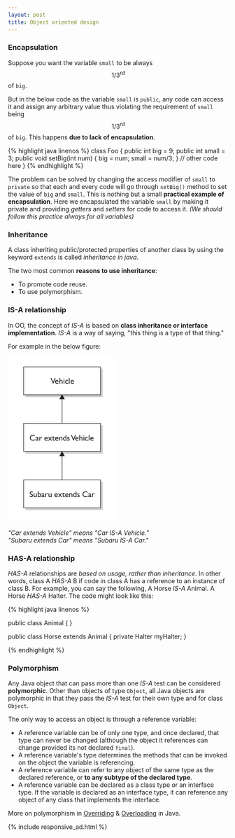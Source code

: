 ```yaml
---
layout: post
title: Object oriented design
---
```


### Encapsulation

Suppose you want the variable `small` to be always $$1/3^{rd}$$ of `big`.

But in the below code as the variable `small` is `public`, any code can access it and assign any arbitrary value
thus violating the requirement of `small` being $$1/3^{rd}$$ of `big`. This happens __due to lack of encapsulation__.

{% highlight java linenos %}
class Foo {
    public int big = 9;
    public int small = 3;
    public void setBig(int num) {
        big = num;
        small = num/3;
    }
    // other code here
}
{% endhighlight %}

The problem can be solved by changing the access modifier of `small` to `private` so that each and every code
will go through `setBig()` method to set the value of `big` and `small`. This is nothing but a small __practical
example of encapsulation__. Here we encapsulated the variable `small` by making it private and providing _getters_
and _setters_ for code to access it. _(We should follow this practice always for all variables)_

### Inheritance

A class inheriting public/protected properties of another class by using the keyword `extends` is called _inheritance
in java_.

The two most common __reasons to use inheritance__:

* To promote code reuse.
* To use polymorphism.

### IS-A relationship

In OO, the concept of _IS-A_ is based on __class inheritance or interface implementation__. _IS-A_ is a way of saying,
"this thing is a type of that thing."

For example in the below figure:

![](/img/posts/IS-A.png)

_"Car extends Vehicle" means "Car IS-A Vehicle."<br/>
"Subaru extends Car" means "Subaru IS-A Car."_

### HAS-A relationship

_HAS-A_ relationships are _based on usage, rather than inheritance_. In other words, class A _HAS-A_ B if code in class A has
a reference to an instance of class B. For example, you can say the following, A Horse _IS-A_ Animal. A Horse _HAS-A_ Halter.
The code might look like this:

{% highlight java linenos %}

public class Animal { }

public class Horse extends Animal {
    private Halter myHalter;
}

{% endhighlight %}

### Polymorphism

Any Java object that can pass more than one _IS-A_ test can be considered __polymorphic__. Other than objects of type `Object`,
all Java objects are polymorphic in that they pass the _IS-A_ test for their own type and for class `Object`.

The only way to access an object is through a reference variable:

* A reference variable can be of only one type, and once declared, that type can never be changed (although the object it
references can change provided its not declared `final`).
* A reference variable's type determines the methods that can be invoked on the object the variable is referencing.
* A reference variable can refer to any object of the same type as the declared reference, or __to any subtype of the
declared type__.
* A reference variable can be declared as a class type or an interface type. If the variable is declared as an interface
type, it can reference any object of any class that implements the interface.

More on polymorphism in [Overriding](/2015/05/29/overriding.html) & [Overloading](/2015/06/02/overloading.html) in Java.

{% include responsive_ad.html %}
